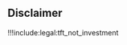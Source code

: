<!-- ## Tokens More Info

- [What is TFT](token_what)
- [Features](token_features)
- [Valuation](grid_valuation)
- [New to Tokens](newtotokens)
- [ThreeFold Wallets](threefold_wallets)
  - [ThreeFold Connect App](threefold_connect)
- [Buy and Sell TFT](how_to_buy)
  - [BTC to TFT in wallet](threefold_connect_btc)
  - [Binance DEFI Exchange](tft_bsc_bridge)
- [Token Overview](token_overview)
- [Tokenomics](tokenomics)
 -->

## Disclaimer

!!!include:legal:tft_not_investment
